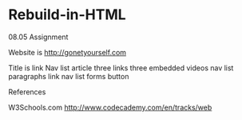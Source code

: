 Rebuild-in-HTML
===============

08.05 Assignment


Website is http://gonetyourself.com

Title is link
Nav list
article
three links
three embedded videos
nav list
paragraphs
link
nav list
forms
button


References

W3Schools.com
http://www.codecademy.com/en/tracks/web
